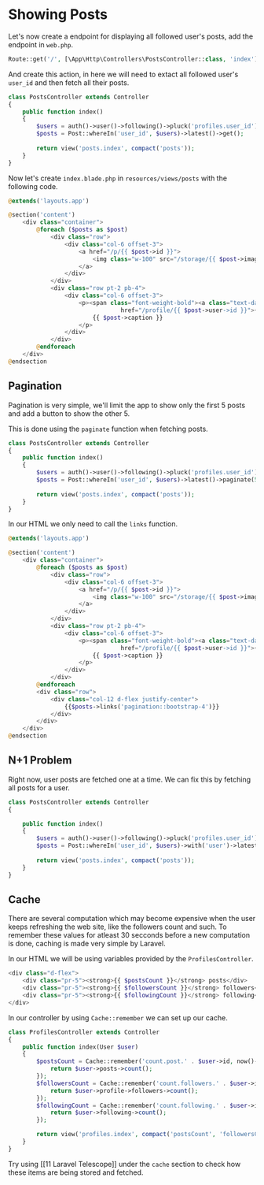# Showing Posts

Let's now create a endpoint for displaying all followed user's posts, add the endpoint in `web.php`.

```php
Route::get('/', [\App\Http\Controllers\PostsController::class, 'index']);
```

And create this action, in here we will need to extact all followed user's `user_id` and then fetch all their posts.

```php
class PostsController extends Controller
{
    public function index()
    {
        $users = auth()->user()->following()->pluck('profiles.user_id');
        $posts = Post::whereIn('user_id', $users)->latest()->get();
        
        return view('posts.index', compact('posts'));
    }
}
```

Now let's create `index.blade.php` in `resources/views/posts` with the following code.

```php
@extends('layouts.app')

@section('content')
    <div class="container">
        @foreach ($posts as $post)
            <div class="row">
                <div class="col-6 offset-3">
                    <a href="/p/{{ $post->id }}">
                        <img class="w-100" src="/storage/{{ $post->image }}" />
                    </a>
                </div>
            </div>
            <div class="row pt-2 pb-4">
                <div class="col-6 offset-3">
                    <p><span class="font-weight-bold"><a class="text-dark"
                                href="/profile/{{ $post->user->id }}">{{ $post->user->username }}</a></span>
                        {{ $post->caption }}
                    </p>
                </div>
            </div>
        @endforeach
    </div>
@endsection
```

## Pagination

Pagination is very simple, we'll limit the app to show only the first 5 posts and add a button to show the other 5.

This is done using the `paginate` function when fetching posts.

```php
class PostsController extends Controller
{
    public function index()
    {
        $users = auth()->user()->following()->pluck('profiles.user_id');
        $posts = Post::whereIn('user_id', $users)->latest()->paginate(5);
        
        return view('posts.index', compact('posts'));
    }
}
```

In our HTML we only need to call the `links` function.

```php
@extends('layouts.app')

@section('content')
    <div class="container">
        @foreach ($posts as $post)
            <div class="row">
                <div class="col-6 offset-3">
                    <a href="/p/{{ $post->id }}">
                        <img class="w-100" src="/storage/{{ $post->image }}" />
                    </a>
                </div>
            </div>
            <div class="row pt-2 pb-4">
                <div class="col-6 offset-3">
                    <p><span class="font-weight-bold"><a class="text-dark"
                                href="/profile/{{ $post->user->id }}">{{ $post->user->username }}</a></span>
                        {{ $post->caption }}
                    </p>
                </div>
            </div>
        @endforeach
        <div class="row">
            <div class="col-12 d-flex justify-center">
                {{$posts->links('pagination::bootstrap-4')}}
            </div>
        </div>
    </div>
@endsection
```

## N+1 Problem

Right now, user posts are fetched one at a time. We can fix this by fetching all posts for a user.

```php
class PostsController extends Controller
{

    public function index()
    {
        $users = auth()->user()->following()->pluck('profiles.user_id');
        $posts = Post::whereIn('user_id', $users)->with('user')->latest()->paginate(5);
        
        return view('posts.index', compact('posts'));
    }
}
```

## Cache

There are several computation which may become expensive when the user keeps refreshing the web site, like the followers count and such. To remember these values for atleast 30 secconds before a new computation is done, caching is made very simple by Laravel.

In our HTML we will be using variables provided by the `ProfilesController`.

```php
<div class="d-flex">
	<div class="pr-5"><strong>{{ $postsCount }}</strong> posts</div>
    <div class="pr-5"><strong>{{ $followersCount }}</strong> followers</div>
    <div class="pr-5"><strong>{{ $followingCount }}</strong> following</div>
</div>
```

In our controller by using `Cache::remember` we can set up our cache.

```php
class ProfilesController extends Controller
{
    public function index(User $user)
    {
        $postsCount = Cache::remember('count.post.' . $user->id, now()->addSeconds(30), function () use ($user) {
            return $user->posts->count();
        });
        $followersCount = Cache::remember('count.followers.' . $user->id, now()->addSeconds(30), function () use ($user) {
            return $user->profile->followers->count();
        });
        $followingCount = Cache::remember('count.following.' . $user->id, now()->addSeconds(30), function () use ($user) {
            return $user->following->count();
        });

        return view('profiles.index', compact('postsCount', 'followersCount', 'followingCount'));
    }
}
```

Try using [[11 Laravel Telescope]] under the `cache` section to check how these items are being stored and fetched.